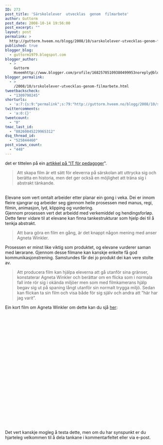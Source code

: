 ```yaml
---
ID: 273
post_title: 'Särskolelever  utvecklas  genom  filmarbete'
author: Guttorm
post_date: 2008-10-14 19:56:00
post_excerpt: ""
layout: post
permalink: >
  http://guttorm.hveem.no/blogg/2008/10/sarskolelever-utvecklas-genom-filmarbete/
published: true
blogger_blog:
  - guttorm1979.blogspot.com
blogger_author:
  - >
    Guttorm
    Hveemhttp://www.blogger.com/profile/16825705109380499953noreply@blogger.com
blogger_permalink:
  - >
    /2008/10/srskolelever-utvecklas-genom-filmarbete.html
tweetbackscheck:
  - "1309790245"
shorturls:
  - 'a:7:{s:9:"permalink";s:79:"http://guttorm.hveem.no/blogg/2008/10/sarskolelever-utvecklas-genom-filmarbete/";s:7:"tinyurl";s:25:"http://tinyurl.com/9ousvu";s:4:"isgd";s:17:"http://is.gd/gJrF";s:5:"bitly";s:20:"http://bit.ly/1qdrPY";s:5:"snipr";s:22:"http://snipr.com/ahiky";s:5:"snurl";s:22:"http://snurl.com/ahiky";s:7:"snipurl";s:24:"http://snipurl.com/ahiky";}'
twittercomments:
  - 'a:0:{}'
tweetcount:
  - "0"
tmac_last_id:
  - "88260845229965312"
dsq_thread_id:
  - "525844460"
post_views_count:
  - "448"
---
```

det er tittelen på ein <a href="http://itforpedagoger.skolverket.se/teman/specialpedagogik_it/sarskolelever_filmarbete/" target="_blank">artikkel på "IT för pedagoger</a>".<br /><blockquote>Att skapa film är ett sätt för eleverna på särskolan att uttrycka sig och berätta en historia, men det ger också en möjlighet att träna sig i abstrakt tänkande.<br /></blockquote><br />Elevane som vert omtalt arbeider etter planar ein gong i veka. Dei er innom fleire sjangrar og arbeider seg gjennom heile prosessen med manus, regi, filmin, animasjon, lyd, klipping og vurdering.<br />Gjennom prosessen vert det arbeidd med verkemiddel og hendingsforløp. Dette fører vidare til at elevane kan finna tankestrukturar som hjelp dei til å tenkja abstrakt.<br /><blockquote>Att bara göra en film en gång, är det knappt någon mening med anser Agneta Winkler.<br /></blockquote>Prosessen er minst like viktig som produktet, og elevane vurderer saman med lærarane. Gjennom desse filmane kan kanskje enkelte få god kommunikasjonstrening. Samstundes får dei jo produkt dei kan vere stolte av.<br /><blockquote>Att producera film kan hjälpa eleverna att gå utanför sina gränser, konstaterar Agneta Winkler och berättar om en flicka som i normala fall inte rör sig i okända miljöer men som med filmkamerans hjälp begav sig ut på spaning långt utanför sin normalt trygga miljö. Sedan kan flickan ta sin film och visa både för sig själv och andra att ”här har jag varit”.<br /></blockquote>Ein kort film om Agneta Winkler om dette kan du sjå <a href="http://www.youtube.com/watch?v=KYLIy-tD5UM">her</a>:<br /><br /><div class="youtube-video"><object width="425" height="344"><param value="http://www.youtube.com/v/KYLIy-tD5UM&amp;hl=en&amp;fs=1" name="movie"> <param value="true" name="allowFullScreen"> <embed allowfullscreen="true" type="application/x-shockwave-flash" src="http://www.youtube.com/v/KYLIy-tD5UM&amp;hl=en&amp;fs=1" width="425" height="344"></embed>  </object></div><br /><br />Det vert kanskje mogleg å testa dette, men om du har synspunkt er du hjarteleg velkommen til å dela tankane i kommentarfeltet eller via e-post.